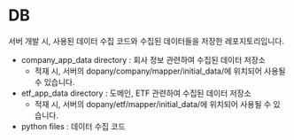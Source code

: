 # DB

서버 개발 시, 사용된 데이터 수집 코드와 수집된 데이터들을 저장한 레포지토리입니다.<br/> 

- company_app_data directory : 회사 정보 관련하여 수집된 데이터 저장소
  + 적재 시, 서버의 dopany/company/mapper/initial_data/에 위치되어 사용될 수 있습니다.
- etf_app_data directory : 도메인, ETF 관련하여 수집된 데이터 저장소
  + 적재 시, 서버의 dopany/etf/mapper/initial_data/에 위치되어 사용될 수 있습니다.
- python files : 데이터 수집 코드
